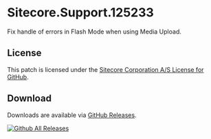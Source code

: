 # Sitecore.Support.125233

Fix handle of errors in Flash Mode when using Media Upload.
## License  
This patch is licensed under the [Sitecore Corporation A/S License for GitHub](https://github.com/sitecoresupport/Sitecore.Support.125233/blob/master/LICENSE).  

## Download  
Downloads are available via [GitHub Releases](https://github.com/sitecoresupport/Sitecore.Support.150067/releases).  

[![Github All Releases](https://img.shields.io/github/downloads/SitecoreSupport/Sitecore.Support.150067/total.svg)](https://github.com/SitecoreSupport/Sitecore.Support.125233/releases)
